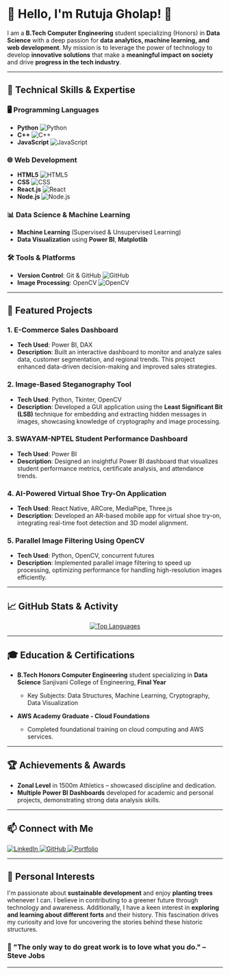 # 👋 Hello, I'm **Rutuja Gholap**! 🌟

I am a **B.Tech Computer Engineering** student specializing (Honors) in **Data Science** with a deep passion for **data analytics, machine learning, and web development**. My mission is to leverage the power of technology to develop **innovative solutions** that make a **meaningful impact on society** and drive **progress in the tech industry**.

---

## 🚀 Technical Skills & Expertise

### 🖥️ Programming Languages
- **Python** ![Python](https://img.shields.io/badge/-Python-306998?logo=python&logoColor=white)
- **C++** ![C++](https://img.shields.io/badge/-C++-00599C?logo=c%2b%2b&logoColor=white)
- **JavaScript** ![JavaScript](https://img.shields.io/badge/-JavaScript-F7DF1E?logo=javascript&logoColor=black)

### 🌐 Web Development
- **HTML5** ![HTML5](https://img.shields.io/badge/-HTML5-E34F26?logo=html5&logoColor=white)
- **CSS** ![CSS](https://img.shields.io/badge/-CSS3-1572B6?logo=css3&logoColor=white)
- **React.js** ![React](https://img.shields.io/badge/-React-61DAFB?logo=react&logoColor=black)
- **Node.js** ![Node.js](https://img.shields.io/badge/-Node.js-339933?logo=node.js&logoColor=white)

### 📊 Data Science & Machine Learning
- **Machine Learning** (Supervised & Unsupervised Learning)
- **Data Visualization** using **Power BI**, **Matplotlib**

### 🛠️ Tools & Platforms
- **Version Control**: Git & GitHub ![GitHub](https://img.shields.io/badge/-GitHub-181717?logo=github&logoColor=white)
- **Image Processing**: OpenCV ![OpenCV](https://img.shields.io/badge/-OpenCV-5C3A3A?logo=opencv&logoColor=white)

---

## 🌟 Featured Projects

### 1. **E-Commerce Sales Dashboard**
- **Tech Used**: Power BI, DAX
- **Description**: Built an interactive dashboard to monitor and analyze sales data, customer segmentation, and regional trends. This project enhanced data-driven decision-making and improved sales strategies.

### 2. **Image-Based Steganography Tool**
- **Tech Used**: Python, Tkinter, OpenCV
- **Description**: Developed a GUI application using the **Least Significant Bit (LSB)** technique for embedding and extracting hidden messages in images, showcasing knowledge of cryptography and image processing.

### 3. **SWAYAM-NPTEL Student Performance Dashboard**
- **Tech Used**: Power BI
- **Description**: Designed an insightful Power BI dashboard that visualizes student performance metrics, certificate analysis, and attendance trends.

### 4. **AI-Powered Virtual Shoe Try-On Application**
- **Tech Used**: React Native, ARCore, MediaPipe, Three.js
- **Description**: Developed an AR-based mobile app for virtual shoe try-on, integrating real-time foot detection and 3D model alignment.

### 5. **Parallel Image Filtering Using OpenCV**
- **Tech Used**: Python, OpenCV, concurrent futures
- **Description**: Implemented parallel image filtering to speed up processing, optimizing performance for handling high-resolution images efficiently.

---

## 📈 GitHub Stats & Activity

<div align="center">
  <a href="https://github.com/rpgholap">
    <img src="https://github-readme-stats.vercel.app/api/top-langs/?username=rpgholap&layout=compact&langs_count=8&theme=radical" alt="Top Languages" />
  </a>
</div>

---

## 🎓 Education & Certifications

- **B.Tech Honors Computer Engineering** student specializing in **Data Science** 
  Sanjivani College of Engineering, **Final Year**  
  - Key Subjects: Data Structures, Machine Learning, Cryptography, Data Visualization

- **AWS Academy Graduate - Cloud Foundations**  
  - Completed foundational training on cloud computing and AWS services.

---

## 🏆 Achievements & Awards

- **Zonal Level** in 1500m Athletics – showcased discipline and dedication.
- **Multiple Power BI Dashboards** developed for academic and personal projects, demonstrating strong data analysis skills.

---

## 📫 Connect with Me

<div>
  <a href="https://www.linkedin.com/in/gholaprutuja01" target="_blank">
    <img src="https://img.shields.io/badge/-LinkedIn-0077B5?logo=linkedin&logoColor=white&style=flat-square" alt="LinkedIn"/>
  </a>
  <a href="https://github.com/rpgholap" target="_blank">
    <img src="https://img.shields.io/badge/-GitHub-181717?logo=github&logoColor=white&style=flat-square" alt="GitHub"/>
  </a>
  <a href="https://rpgholap-portfolio.com" target="_blank">
    <img src="https://img.shields.io/badge/-Portfolio-FF6F61?logo=github&logoColor=white&style=flat-square" alt="Portfolio"/>
  </a>
</div>

---

## 🌿 Personal Interests

I'm passionate about **sustainable development** and enjoy **planting trees** whenever I can. I believe in contributing to a greener future through technology and awareness. 
Additionally, I have a keen interest in **exploring and learning about different forts** and their history. This fascination drives my curiosity and love for uncovering the stories behind these historic structures.

### 💭 "The only way to do great work is to love what you do." – Steve Jobs

---
